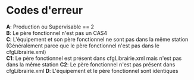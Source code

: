 # Codes d'erreur

**A**: Production ou Supervisable == 2  
**B**: Le père fonctionnel n'est pas un CAS4  
**C**: L'équipement et son père fonctionnel ne sont pas dans la même station
       (Généralement parce que le père fonctionnel n'est pas dans le
       cfgLibrairie.xml)  
**C1**: Le père fonctionnel est présent dans cfgLibrairie.xml mais n'est pas
        dans la même station
**C2**: Le père fonctionnel n'est pas présent dans cfgLibrairie.xml
**D**: L'équipement et le père fonctionnel sont identiques  
